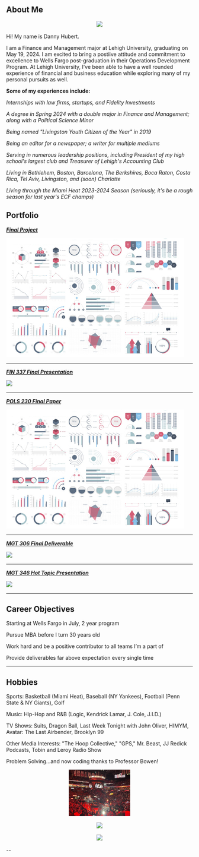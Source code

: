 ## About Me

<p style="text-align:center;">
  <img class="img-circle" src="/images/logo.jpg?raw=true" width="33%">
</p>

Hi! My name is Danny Hubert.

I am a Finance and Management major at Lehigh University, graduating on May 19, 2024. I am excited to bring a postiive attitude and commitment to excellence to Wells Fargo post-graduation in their Operations Development Program. At Lehigh University, I’ve been able to have a well rounded experience of financial and business education while exploring many of my personal pursuits as well. 

**Some of my experiences include:**

*Internships with law firms, startups, and Fidelity Investments*

*A degree in Spring 2024 with a double major in Finance and Management; along with a Political Science Minor*

*Being named "Livingston Youth Citizen of the Year" in 2019*

*Being an editor for a newspaper; a writer for multiple mediums*

*Serving in numerous leadership positions, including President of my high school's largest club and Treasurer of Lehigh's Accounting Club*

*Living in Bethlehem, Boston, Barcelona, The Berkshires, Boca Raton, Costa Rica, Tel Aviv, Livingston, and (soon) Charlotte*

*Living through the Miami Heat 2023-2024 Season (seriously, it's be a rough season for last year's ECF champs)*

## Portfolio

_**[Final Project](midterm_summary)**_

<img src="images/dummy_thumbnail.jpg?raw=true"/>

---

_**[FIN 337 Final Presentation](/projects/FIN337_finalpresentation.pdf)**_


<img src="images/FIN337.jpg?raw=true"/>

---

_**[POLS 230 Final Paper](/pdf/sample_presentation.pdf)**_


<img src="images/dummy_thumbnail.jpg?raw=true"/>

---
_**[MGT 306 Final Deliverable](/projects/MGT306_finalpresentation.pdf)**_

<img src="images/MGT306.jpg?raw=true"/>

---

_**[MGT 346 Hot Topic Presentation](/projects/MGT346_hottopicpresentation.pdf)**_

<img src="images/MGT346.jpg?raw=true"/>

---

## Career Objectives

Starting at Wells Fargo in July, 2 year program

Pursue MBA before I turn 30 years old

Work hard and be a positive contributor to all teams I’m a part of

Provide deliverables far above expectation every single time

---

## Hobbies

Sports: Basketball (Miami Heat), Baseball (NY Yankees), Football (Penn State & NY Giants), Golf

Music: Hip-Hop and R&B (Logic, Kendrick Lamar, J. Cole, J.I.D.)

TV Shows: Suits, Dragon Ball, Last Week Tonight with John Oliver, HIMYM, Avatar: The Last Airbender, Brooklyn 99

Other Media Interests: "The Hoop Collective," "GPS," Mr. Beast, JJ Redick Podcasts, Tobin and Leroy Radio Show

Problem Solving...and now coding thanks to Professor Bowen!

<p style="text-align:center;">
  <img class="img-circle" src="https://github.com/dannyhubert9/dannyhubert9.github.io/raw/master/images/heat.jpg" width="33%">
</p>
<p style="text-align:center;">
  <img class="img-circle" src="https://github.com/dannyhubert9/dannyhubert9.github.io/raw/master/images/psu.jpg" width="33%">
</p>
<p style="text-align:center;">
  <img class="img-circle" src="https://github.com/dannyhubert9/dannyhubert9.github.io/raw/master/images/golf.jpg" width="33%">
</p>


--
